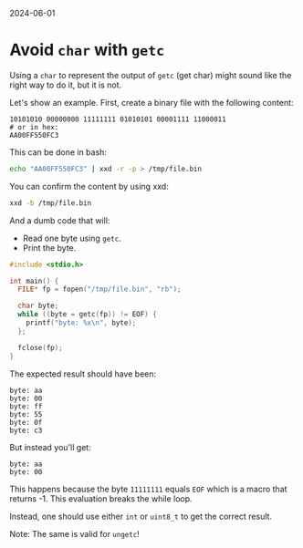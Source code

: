 2024-06-01

# Avoid `char` with `getc`

Using a `char` to represent the output of `getc` (get char) might sound like
the right way to do it, but it is not.

Let's show an example. First, create a binary file with the following content:

```
10101010 00000000 11111111 01010101 00001111 11000011
# or in hex:
AA00FF550FC3
```

This can be done in bash:

```sh
echo "AA00FF550FC3" | xxd -r -p > /tmp/file.bin
```

You can confirm the content by using xxd:

```sh
xxd -b /tmp/file.bin
```

And a dumb code that will:

- Read one byte using `getc`.
- Print the byte.

```c
#include <stdio.h>

int main() {
  FILE* fp = fopen("/tmp/file.bin", "rb");

  char byte;
  while ((byte = getc(fp)) != EOF) {
    printf("byte: %x\n", byte);
  };

  fclose(fp);
}
```

The expected result should have been:

```
byte: aa
byte: 00
byte: ff
byte: 55
byte: 0f
byte: c3
```

But instead you'll get:

```
byte: aa
byte: 00
```

This happens because the byte `11111111` equals `EOF` which is a macro that
returns -1. This evaluation breaks the while loop.

Instead, one should use either `int` or `uint8_t` to get the correct result.

Note: The same is valid for `ungetc`!
